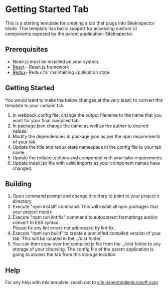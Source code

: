 ﻿# Getting Started Tab
This is a starting template for creating a tab that plugs into SiteInspector blade. This template has basic support for accessing custom UI components exposed by the parent application: SiteInspector.
## Prerequisites
* Node.js must be installed on your system.
* [React](https://reactjs.org/) - React.js framework
* [Redux](https://www.pluralsight.com/courses/react-redux-react-router-es6)- Redux for maintaining application state
## Getting Started
You would want to make the below changes,at the very least, to convert this template to your cutsom tab:
1. In webpack.config file, change the output filename to the name that you want for your final compiled tab.
2. In package.json change the name as well as the author to desired values.
3. Modify the dependencies in package.json as per the npm requirements of your tab.
4. Update the title and redux state namespace in the config file to your tab name.
5. Update the reducer,actions and component with your tabs requirements.
6. Update index.jsx file with valid imports as your component names have changed.
## Building
1. Open command prompt and change directory to point to your project's directory
2. Execute "npm install" command. This will install all npm packages that your project needs
3. Execute "npm run lint:fix" command to autocorrect formattings and/or convert to ES6 syntax.   
Please fix any lint errors not addressed by lint:fix. 
4. Execute "npm run build" to create a unminifed compiled version of your tab. This will be located in the ../dist folder.
5. You can then copy over the compiled js file from the ../dist folder to any storage of your choosing. The config file of the parent application is going to access the tab from this storage location.
## Help
For any help with this template, reach out to siteinspector@microsoft.com